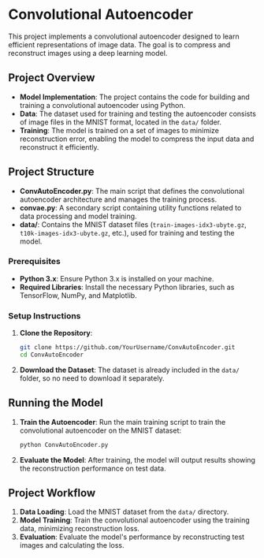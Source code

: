 # Convolutional Autoencoder

This project implements a convolutional autoencoder designed to learn efficient representations of image data. The goal is to compress and reconstruct images using a deep learning model.

## Project Overview

- **Model Implementation**: The project contains the code for building and training a convolutional autoencoder using Python.
- **Data**: The dataset used for training and testing the autoencoder consists of image files in the MNIST format, located in the `data/` folder.
- **Training**: The model is trained on a set of images to minimize reconstruction error, enabling the model to compress the input data and reconstruct it efficiently.

## Project Structure

- **ConvAutoEncoder.py**: The main script that defines the convolutional autoencoder architecture and manages the training process.
- **convae.py**: A secondary script containing utility functions related to data processing and model training.
- **data/**: Contains the MNIST dataset files (`train-images-idx3-ubyte.gz`, `t10k-images-idx3-ubyte.gz`, etc.), used for training and testing the model.

### Prerequisites

- **Python 3.x**: Ensure Python 3.x is installed on your machine.
- **Required Libraries**: Install the necessary Python libraries, such as TensorFlow, NumPy, and Matplotlib.

### Setup Instructions

1. **Clone the Repository**:
    ```bash
    git clone https://github.com/YourUsername/ConvAutoEncoder.git
    cd ConvAutoEncoder
    ```

2. **Download the Dataset**:
    The dataset is already included in the `data/` folder, so no need to download it separately.

## Running the Model

1. **Train the Autoencoder**:
    Run the main training script to train the convolutional autoencoder on the MNIST dataset:
    ```bash
    python ConvAutoEncoder.py
    ```

2. **Evaluate the Model**:
    After training, the model will output results showing the reconstruction performance on test data.

## Project Workflow

1. **Data Loading**: Load the MNIST dataset from the `data/` directory.
2. **Model Training**: Train the convolutional autoencoder using the training data, minimizing reconstruction loss.
3. **Evaluation**: Evaluate the model's performance by reconstructing test images and calculating the loss.
